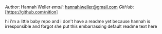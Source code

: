 *Author*: Hannah Weller
*email*: hannahiweller@gmail.com
*GitHub*: [https://github.com/nitlon]

hi i'm a little baby repo and i don't have a readme yet because hannah is irresponsible and forgot she put this embarrassing default readme text here
